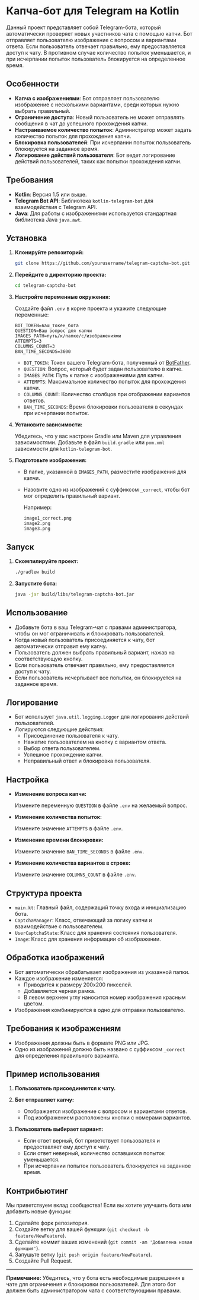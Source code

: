 # Капча-бот для Telegram на Kotlin

Данный проект представляет собой Telegram-бота, который автоматически проверяет новых участников чата с помощью капчи. Бот отправляет пользователю изображение с вопросом и вариантами ответа. Если пользователь отвечает правильно, ему предоставляется доступ к чату. В противном случае количество попыток уменьшается, и при исчерпании попыток пользователь блокируется на определенное время.

## Особенности

- **Капча с изображениями**: Бот отправляет пользователю изображение с несколькими вариантами, среди которых нужно выбрать правильный.
- **Ограничение доступа**: Новый пользователь не может отправлять сообщения в чат до успешного прохождения капчи.
- **Настраиваемое количество попыток**: Администратор может задать количество попыток для прохождения капчи.
- **Блокировка пользователей**: При исчерпании попыток пользователь блокируется на заданное время.
- **Логирование действий пользователя**: Бот ведет логирование действий пользователей, таких как попытки прохождения капчи.

## Требования

- **Kotlin**: Версия 1.5 или выше.
- **Telegram Bot API**: Библиотека `kotlin-telegram-bot` для взаимодействия с Telegram API.
- **Java**: Для работы с изображениями используется стандартная библиотека Java `java.awt`.

## Установка

1. **Клонируйте репозиторий:**

   ```bash
   git clone https://github.com/yourusername/telegram-captcha-bot.git
   ```

2. **Перейдите в директорию проекта:**

   ```bash
   cd telegram-captcha-bot
   ```

3. **Настройте переменные окружения:**

   Создайте файл `.env` в корне проекта и укажите следующие переменные:

   ```env
   BOT_TOKEN=ваш_токен_бота
   QUESTION=Ваш вопрос для капчи
   IMAGES_PATH=путь/к/папке/с/изображениями
   ATTEMPTS=3
   COLUMNS_COUNT=3
   BAN_TIME_SECONDS=3600
   ```

    - `BOT_TOKEN`: Токен вашего Telegram-бота, полученный от [BotFather](https://t.me/BotFather).
    - `QUESTION`: Вопрос, который будет задан пользователю в капче.
    - `IMAGES_PATH`: Путь к папке с изображениями для капчи.
    - `ATTEMPTS`: Максимальное количество попыток для прохождения капчи.
    - `COLUMNS_COUNT`: Количество столбцов при отображении вариантов ответов.
    - `BAN_TIME_SECONDS`: Время блокировки пользователя в секундах при исчерпании попыток.

4. **Установите зависимости:**

   Убедитесь, что у вас настроен Gradle или Maven для управления зависимостями. Добавьте в файл `build.gradle` или `pom.xml` зависимости для `kotlin-telegram-bot`.

5. **Подготовьте изображения:**

    - В папке, указанной в `IMAGES_PATH`, разместите изображения для капчи.
    - Назовите одно из изображений с суффиксом `_correct`, чтобы бот мог определить правильный вариант.

      Например:

      ```
      image1_correct.png
      image2.png
      image3.png
      ```

## Запуск

1. **Скомпилируйте проект:**

   ```bash
   ./gradlew build
   ```

2. **Запустите бота:**

   ```bash
   java -jar build/libs/telegram-captcha-bot.jar
   ```

## Использование

- Добавьте бота в ваш Telegram-чат с правами администратора, чтобы он мог ограничивать и блокировать пользователей.
- Когда новый пользователь присоединяется к чату, бот автоматически отправит ему капчу.
- Пользователь должен выбрать правильный вариант, нажав на соответствующую кнопку.
- Если пользователь отвечает правильно, ему предоставляется доступ к чату.
- Если пользователь исчерпывает все попытки, он блокируется на заданное время.

## Логирование

- Бот использует `java.util.logging.Logger` для логирования действий пользователей.
- Логируются следующие действия:
    - Присоединение пользователя к чату.
    - Нажатие пользователем на кнопку с вариантом ответа.
    - Выбор ответа пользователем.
    - Успешное прохождение капчи.
    - Неправильный ответ и блокировка пользователя.

## Настройка

- **Изменение вопроса капчи:**

  Измените переменную `QUESTION` в файле `.env` на желаемый вопрос.

- **Изменение количества попыток:**

  Измените значение `ATTEMPTS` в файле `.env`.

- **Изменение времени блокировки:**

  Измените значение `BAN_TIME_SECONDS` в файле `.env`.

- **Изменение количества вариантов в строке:**

  Измените значение `COLUMNS_COUNT` в файле `.env`.

## Структура проекта

- `main.kt`: Главный файл, содержащий точку входа и инициализацию бота.
- `CaptchaManager`: Класс, отвечающий за логику капчи и взаимодействие с пользователем.
- `UserCaptchaState`: Класс для хранения состояния пользователя.
- `Image`: Класс для хранения информации об изображении.

## Обработка изображений

- Бот автоматически обрабатывает изображения из указанной папки.
- Каждое изображение изменяется:
    - Приводится к размеру 200x200 пикселей.
    - Добавляется черная рамка.
    - В левом верхнем углу наносится номер изображения красным цветом.
- Изображения комбинируются в одно для отправки пользователю.

## Требования к изображениям

- Изображения должны быть в формате PNG или JPG.
- Одно из изображений должно быть названо с суффиксом `_correct` для определения правильного варианта.

## Пример использования

1. **Пользователь присоединяется к чату.**
2. **Бот отправляет капчу:**

    - Отображается изображение с вопросом и вариантами ответов.
    - Под изображением расположены кнопки с номерами вариантов.

3. **Пользователь выбирает вариант:**

    - Если ответ верный, бот приветствует пользователя и предоставляет ему доступ к чату.
    - Если ответ неверный, количество оставшихся попыток уменьшается.
    - При исчерпании попыток пользователь блокируется на заданное время.

## Контрибьютинг

Мы приветствуем вклад сообщества! Если вы хотите улучшить бота или добавить новые функции:

1. Сделайте форк репозитория.
2. Создайте ветку для вашей функции (`git checkout -b feature/NewFeature`).
3. Сделайте коммит ваших изменений (`git commit -am 'Добавлена новая функция'`).
4. Запушьте ветку (`git push origin feature/NewFeature`).
5. Создайте Pull Request.

---

**Примечание:** Убедитесь, что у бота есть необходимые разрешения в чате для ограничения и блокировки пользователей. Для этого бот должен быть администратором чата с соответствующими правами.